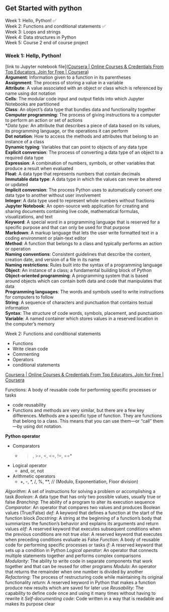 ## Get Started with python

Week 1: Hello, Python! ✅<br>
Week 2: Functions and conditional statements ✅<br>
Week 3: Loops and strings <br>
Week 4: Data structures in Python <br>
Week 5: Course 2 end of course project <br>

### Week 1: Hellp, Python!

[link to Jupyter notebook file]([Coursera | Online Courses & Credentials From Top Educators. Join for Free | Coursera](https://www.coursera.org/learn/get-started-with-python/ungradedLab/JnPjr/annotated-follow-along-guide-hello-python/lab?path=%2Fnotebooks%2FAnnotated%2520follow-along%2520guide_%2520Hello%2C%2520Python!.ipynb))
<br>
**Argument**: Information given to a function in its parentheses<br>
**Assignment**: The process of storing a value in a variable<br>
**Attribute**: A value associated with an object or class which is referenced by name using dot notation<br>
**Cells**: The modular code input and output fields into which Jupyter Notebooks are partitioned<br>
**Class**: An object’s data type that bundles data and functionality together<br>
**Computer programming**: The process of giving instructions to a computer to perform an action or set of actions<br>
**Data type*: An attribute that describes a piece of data based on its values, its programming language, or the operations it can perform<br>
**Dot notation**: How to access the methods and attributes that belong to an instance of a class<br>
**Dynamic typing**: Variables that can point to objects of any data type<br>
**Explicit conversion**: The process of converting a data type of an object to a required data type<br>
**Expression**: A combination of numbers, symbols, or other variables that produce a result when evaluated<br>
**Float**: A data type that represents numbers that contain decimals<br>
**Immutable data type**: A data type in which the values can never be altered or updated<br>
**Implicit conversion**: The process Python uses to automatically convert one data type to another without user involvement<br>
**Integer**: A data type used to represent whole numbers without fractions<br>
**Jupyter Notebook**: An open-source web application for creating and sharing documents containing live code, mathematical formulas, visualizations, and text<br>
**Keyword**: A special word in a programming language that is reserved for a specific purpose and that can only be used for that purpose<br>
**Markdown**: A markup language that lets the user write formatted text in a coding environment or plain-text editor <br>
**Method**: A function that belongs to a class and typically performs an action or operation<br>
**Naming conventions**: Consistent guidelines that describe the content, creation date, and version of a file in its name<br>
**Naming restrictions**: Rules built into the syntax of a programming language <br>
**Object**: An instance of a class; a fundamental building block of Python<br>
**Object-oriented programming**: A programming system that is based around objects which can contain both data and code that manipulates that data<br>
**Programming languages**: The words and symbols used to write instructions for computers to follow<br>
**String**: A sequence of characters and punctuation that contains textual information<br>
**Syntax**: The structure of code words, symbols, placement, and punctuation<br>
**Variable**: A named container which stores values in a reserved location in the computer’s memory<br>

Week 2: Functions and conditional statements
* Functions
* Write clean code
* Commenting
* Operators
* conditional statements

[Coursera | Online Courses & Credentials From Top Educators. Join for Free | Coursera](https://www.coursera.org/learn/get-started-with-python/ungradedLab/qxjEj/annotated-follow-along-guide-functions-and-conditional-statements/lab?path=%2Fnotebooks%2FAnnotated%2520follow-along%2520guide_%2520Functions%2520and%2520conditional%2520statements.ipynb)

Functions: A body of reusable code for performing specific processes or tasks
* code reusability
* Functions and methods are very similar, but there are a few key differences. Methods are a specific type of function. They are functions that belong to a class. This means that you can use them—or “call” them—by using dot notation. 

**Python operator**
* Comparators
	* >, >=, <, <=, !=, ==*
* Logical operator
	* and, or, not
* Arithmetic operators
	* +, -, *, /, %, **, // (Modulo, Exponentiation, Floor division) 

*Algorithm*: A set of instructions for solving a problem or accomplishing a task
*Boolean*: A data type that has only two possible values, usually true or false
*Branching*: The ability of a program to alter its execution sequence
*Comparator*: An operator that compares two values and produces Boolean values (True/False)
*def*: A keyword that defines a function at the start of the function block
*Docstring*: A string at the beginning of a function’s body that summarizes the function’s behavior and explains its arguments and return values
*elif*: A reserved keyword that executes subsequent conditions when the previous conditions are not true 
*else*: A reserved keyword that executes when preceding conditions evaluate as False
*Function*: A body of reusable code for performing specific processes or tasks
*if*: A reserved keyword that sets up a condition in Python
*Logical operator*: An operator that connects multiple statements together and performs complex comparisons
*Modularity*: The ability to write code in separate components that work together and that can be reused for other programs
*Modulo*: An operator that returns the remainder when one number is divided by another
*Refactoring*: The process of restructuring code while maintaining its original functionality
*return*: A reserved keyword in Python that makes a function produce new results which are saved for later use
*Reusability*: The capability to define code once and using it many times without having to rewrite it
*Self-documenting code*: Code written in a way that is readable and makes its purpose clear
